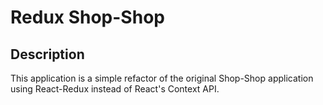 # Redux Shop-Shop

## Description
This application is a simple refactor of the original Shop-Shop application using React-Redux instead of React's Context API.

